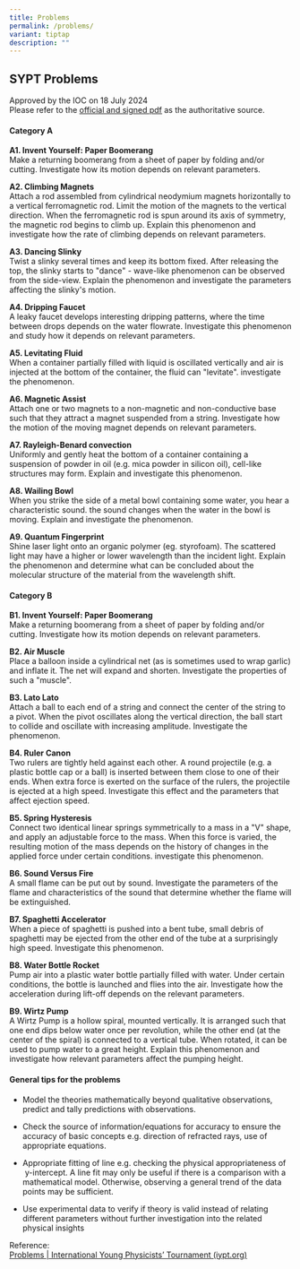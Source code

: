 ```yaml
---
title: Problems
permalink: /problems/
variant: tiptap
description: ""
---
```

<h2><strong>SYPT Problems</strong></h2>
<p>Approved by the IOC on 18 July 2024
<br>Please refer to the <a href="https://www.iypt.org/wp-content/uploads/2024/08/Problems-IYPT-2025-signed.pdf" rel="noreferrer noopener" target="_blank"><u>official and signed pdf</u></a> as
the authoritative source.</p>
<h4>Category A</h4>
<p><strong>A1. Invent Yourself: Paper Boomerang</strong>
<br>Make a returning boomerang from a sheet of paper by folding and/or cutting.
Investigate how its motion depends on relevant parameters.</p>
<p><strong>A2. Climbing Magnets</strong>
<br>Attach a rod assembled from cylindrical neodymium magnets horizontally
to a vertical ferromagnetic rod. Limit the motion of the magnets to the
vertical direction. When the ferromagnetic rod is spun around its axis
of symmetry, the magnetic rod begins to climb up. Explain this phenomenon
and investigate how the rate of climbing depends on relevant parameters.</p>
<p><strong>A3. Dancing Slinky</strong>
<br>Twist a slinky several times and keep its bottom fixed. After releasing
the top, the slinky starts to "dance" - wave-like phenomenon can be observed
from the side-view. Explain the phenomenon and investigate the parameters
affecting the slinky's motion.</p>
<p><strong>A4. Dripping Faucet</strong>
<br>A leaky faucet develops interesting dripping patterns, where the time
between drops depends on the water flowrate. Investigate this phenomenon
and study how it depends on relevant parameters.</p>
<p><strong>A5. Levitating Fluid</strong>
<br>When a container partially filled with liquid is oscillated vertically
and air is injected at the bottom of the container, the fluid can "levitate".
investigate the phenomenon.</p>
<p><strong>A6. Magnetic Assist</strong>
<br>Attach one or two magnets to a non-magnetic and non-conductive base such
that they attract a magnet suspended from a string. Investigate how the
motion of the moving magnet depends on relevant parameters.</p>
<p><strong>A7. Rayleigh-Benard convection</strong>
<br>Uniformly and gently heat the bottom of a container containing a suspension
of powder in oil (e.g. mica powder in silicon oil), cell-like structures
may form. Explain and investigate this phenomenon.</p>
<p><strong>A8. Wailing Bowl</strong>
<br>When you strike the side of a metal bowl containing some water, you hear
a characteristic sound. the sound changes when the water in the bowl is
moving. Explain and investigate the phenomenon.</p>
<p><strong>A9. Quantum Fingerprint</strong>
<br>Shine laser light onto an organic polymer (eg. styrofoam). The scattered
light may have a higher or lower wavelength than the incident light. Explain
the phenomenon and determine what can be concluded about the molecular
structure of the material from the wavelength shift.</p>
<h4>Category B</h4>
<p><strong>B1. Invent Yourself: Paper Boomerang</strong>
<br>Make a returning boomerang from a sheet of paper by folding and/or cutting.
Investigate how its motion depends on relevant parameters.</p>
<p><strong>B2. Air Muscle</strong>
<br>Place a balloon inside a cylindrical net (as is sometimes used to wrap
garlic) and inflate it. The net will expand and shorten. Investigate the
properties of such a "muscle".</p>
<p><strong>B3. Lato Lato</strong>
<br>Attach a ball to each end of a string and connect the center of the string
to a pivot. When the pivot oscillates along the vertical direction, the
ball start to collide and oscillate with increasing amplitude. Investigate
the phenomenon.</p>
<p><strong>B4. Ruler Canon</strong>
<br>Two rulers are tightly held against each other. A round projectile (e.g.
a plastic bottle cap or a ball) is inserted between them close to one of
their ends. When extra force is exerted on the surface of the rulers, the
projectile is ejected at a high speed. Investigate this effect and the
parameters that affect ejection speed.</p>
<p><strong>B5. Spring Hysteresis</strong>
<br>Connect two identical linear springs symmetrically to a mass in a "V"
shape, and apply an adjustable force to the mass. When this force is varied,
the resulting motion of the mass depends on the history of changes in the
applied force under certain conditions. investigate this phenomenon.</p>
<p><strong>B6. Sound Versus Fire</strong>
<br>A small flame can be put out by sound. Investigate the parameters of the
flame and characteristics of the sound that determine whether the flame
will be extinguished.</p>
<p><strong>B7. Spaghetti Accelerator</strong>
<br>When a piece of spaghetti is pushed into a bent tube, small debris of
spaghetti may be ejected from the other end of the tube at a surprisingly
high speed. Investigate this phenomenon.</p>
<p><strong>B8. Water Bottle Rocket</strong>
<br>Pump air into a plastic water bottle partially filled with water. Under
certain conditions, the bottle is launched and flies into the air. Investigate
how the acceleration during lift-off depends on the relevant parameters.</p>
<p><strong>B9. Wirtz Pump</strong>
<br>A Wirtz Pump is a hollow spiral, mounted vertically. It is arranged such
that one end dips below water once per revolution, while the other end
(at the center of the spiral) is connected to a vertical tube. When rotated,
it can be used to pump water to a great height. Explain this phenomenon
and investigate how relevant parameters affect the pumping height.</p>
<p></p>
<h4><strong>General tips for the problems</strong></h4>
<ul data-tight="true" class="tight">
<li>
<p>Model the theories mathematically beyond qualitative observations, predict
and tally predictions with observations.</p>
</li>
<li>
<p>Check the source of information/equations for accuracy to ensure the accuracy
of basic concepts e.g. direction of refracted rays, use of appropriate
equations.</p>
</li>
<li>
<p>Appropriate fitting of line e.g. checking the physical appropriateness
of &nbsp;y-intercept. A line fit may only be useful if there is a comparison
with a mathematical model. Otherwise, observing a general trend of the
data points may be sufficient.</p>
</li>
<li>
<p>Use experimental data to verify if theory is valid instead of relating
different parameters without further investigation into the related physical
insights</p>
</li>
</ul>
<p>Reference:
<br><a href="https://www.iypt.org/problems/" rel="noopener noreferrer nofollow" target="_blank">Problems | International Young Physicists’ Tournament (iypt.org)</a>
</p>